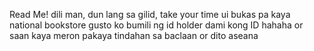 Read Me!
dili man, dun lang sa gilid, take your time ui
bukas pa kaya national bookstore gusto ko bumili ng id holder dami kong ID hahaha
or saan kaya meron pakaya tindahan sa baclaan or dito aseana

